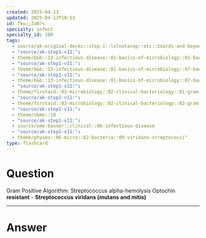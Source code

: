 ```yaml
---
created: 2025-04-13
updated: 2025-04-13T10:53
id: fku;;ZaN?<
specialty: infect
specialty_id: 100
tags:
  - source/ak-original-decks::step-1::lolnotacop::etc::boards-and-beyond-micro::basics-of-micro
  - "source/ak-step1-v11:": 
  - theme/b&b::13-infectious-disease::01-basics-of-microbiology::01-bacteria
  - "source/ak-step1-v11:": 
  - theme/b&b::13-infectious-disease::01-basics-of-microbiology::07-bacterial-identification
  - "source/ak-step1-v11:": 
  - theme/b&b::13-infectious-disease::01-basics-of-microbiology::07-bacterial-identification::gram-+-algorithm
  - "source/ak-step1-v11:": 
  - theme/firstaid::03-microbiology::02-clinical-bacteriology::01-gram-positive-lab-algorithm
  - "source/ak-step1-v11:": 
  - theme/firstaid::03-microbiology::02-clinical-bacteriology::02-gram-positive-cocci-antibiotic-tests
  - "source/ak-step1-v11:": 
  - theme/nbme::18
  - "source/ak-step1-v11:": 
  - source/ome-banner::clinical::06-infectious-disease
  - "source/ak-step1-v11:": 
  - theme/physeo::06-micro::02-bacteria::09-viridans-streptococci"
type: flashcard
---
```


# Question
Gram Positive Algorithm:   Streptococcus alpha-hemolysis Optochin **resistant** - **Streptococcus viridans (mutans and mitis)**

---

# Answer
